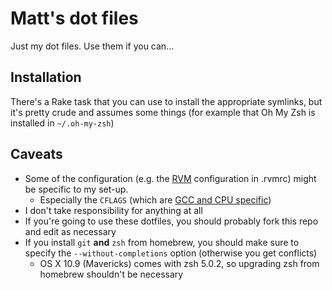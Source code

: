 Matt's dot files
================

Just my dot files. Use them if you can...

## Installation

There's a Rake task that you can use to install the appropriate symlinks, but
it's pretty crude and assumes some things (for example that Oh My Zsh is
installed in `~/.oh-my-zsh`)

## Caveats

* Some of the configuration (e.g. the [RVM](https://rvm.io/) configuration in .rvmrc) might be specific to my set-up.
  * Especially the `CFLAGS` (which are [GCC and CPU specific](https://wiki.gentoo.org/wiki/Safe_CFLAGS))
* I don't take responsibility for anything at all
* If you're going to use these dotfiles, you should probably fork this repo and edit as necessary
* If you install `git` **and** `zsh` from homebrew, you should make sure to specify the `--without-completions` option (otherwise you get conflicts)
  * OS X 10.9 (Mavericks) comes with zsh 5.0.2, so upgrading zsh from homebrew shouldn't be necessary
